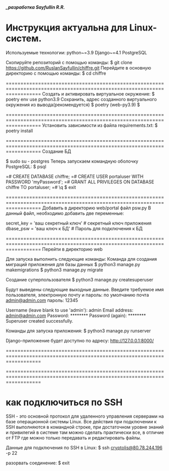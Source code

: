 ##### _разработка Sayfullin R.R.

Инструкция актуальна для Linux-систем.
========================================================================================================================

Используемые технологии:
    python~=3.9
    Django~=4.1
    PostgreSQL

Скопируйте репозиторий с помощью команды:
$ git clone https://github.com/RuslanSayfullin/chiffre.git
Перейдите в основную директорию с помощью команды: 
$ cd chiffre

========================================================================================================================
Создать и активировать виртуальное окружение:
$ poetry env use python3.9
Сохранить, адрес созданного виртуального окружения из вывода(рекомендуется)
$ poetry 
(web-py3.9) $

========================================================================================================================
Установить зависимости из файла requirements.txt:
$ poetry install 

========================================================================================================================
Создание БД

$ sudo su - postgres
Теперь запускаем командную оболочку PostgreSQL:
$ psql 

=# CREATE DATABASE chiffre;
=# CREATE USER portaluser WITH PASSWORD 'myPassword';
=# GRANT ALL PRIVILEGES ON DATABASE chiffre TO portaluser;
=# \q
$ exit

========================================================================================================================
Добавить в директорию web/portal файл psw.py
В данный файл, необходимо добавить две переменные:

secret_key = 'ваш секретный ключ'   # секретный ключ приложения
dbase_psw = 'ваш ключ к БД'         # Пароль для подключения к БД

========================================================================================================================
Перейти в директорию web

Для запуска выполнить следующие команды:
Команда для создания миграций приложения для базы данных
$ python3 manage.py makemigrations
$ python3 manage.py migrate

Создание суперпользователя
$ python3 manage.py createsuperuser

Будут выведены следующие выходные данные. Введите требуемое имя пользователя, электронную почту и пароль:
по умолчанию почта admin@admin.com пароль: 12345

Username (leave blank to use 'admin'): admin
Email address: admin@admin.com
Password: ********
Password (again): ********
Superuser created successfully.

Команды для запуска приложения:
$ python3 manage.py runserver


Django-приложение будет доступно по адресу: http://127.0.0.1:8000/



========================================================================================================================

========================================================================================================================

# как подключиться по SSH
SSH - это основной протокол для удаленного управления серверами на базе операционной системы Linux. 
Все действия при подключении к SSH выполняются в командной строке, при достаточном уровне знаний и привилегий в системе 
там можно сделать практически все, в отличие от FTP где можно только передавать и редактировать файлы.

Данные для подключения по SSH в Linux:
$ ssh cryptolis@80.78.244.196 -p 22

разорвать соединение:
$ exit